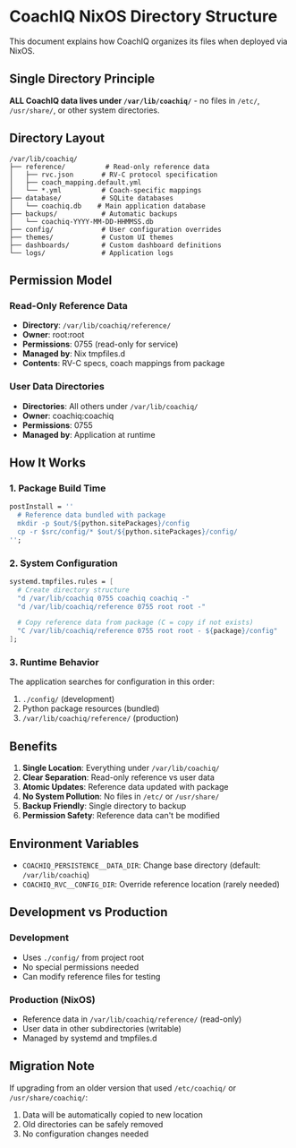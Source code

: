 # CoachIQ NixOS Directory Structure

This document explains how CoachIQ organizes its files when deployed via NixOS.

## Single Directory Principle

**ALL CoachIQ data lives under `/var/lib/coachiq/`** - no files in `/etc/`, `/usr/share/`, or other system directories.

## Directory Layout

```
/var/lib/coachiq/
├── reference/          # Read-only reference data
│   ├── rvc.json       # RV-C protocol specification
│   ├── coach_mapping.default.yml
│   └── *.yml          # Coach-specific mappings
├── database/          # SQLite databases
│   └── coachiq.db    # Main application database
├── backups/           # Automatic backups
│   └── coachiq-YYYY-MM-DD-HHMMSS.db
├── config/            # User configuration overrides
├── themes/            # Custom UI themes
├── dashboards/        # Custom dashboard definitions
└── logs/              # Application logs
```

## Permission Model

### Read-Only Reference Data
- **Directory**: `/var/lib/coachiq/reference/`
- **Owner**: root:root
- **Permissions**: 0755 (read-only for service)
- **Managed by**: Nix tmpfiles.d
- **Contents**: RV-C specs, coach mappings from package

### User Data Directories
- **Directories**: All others under `/var/lib/coachiq/`
- **Owner**: coachiq:coachiq
- **Permissions**: 0755
- **Managed by**: Application at runtime

## How It Works

### 1. Package Build Time
```nix
postInstall = ''
  # Reference data bundled with package
  mkdir -p $out/${python.sitePackages}/config
  cp -r $src/config/* $out/${python.sitePackages}/config/
'';
```

### 2. System Configuration
```nix
systemd.tmpfiles.rules = [
  # Create directory structure
  "d /var/lib/coachiq 0755 coachiq coachiq -"
  "d /var/lib/coachiq/reference 0755 root root -"

  # Copy reference data from package (C = copy if not exists)
  "C /var/lib/coachiq/reference 0755 root root - ${package}/config"
];
```

### 3. Runtime Behavior
The application searches for configuration in this order:
1. `./config/` (development)
2. Python package resources (bundled)
3. `/var/lib/coachiq/reference/` (production)

## Benefits

1. **Single Location**: Everything under `/var/lib/coachiq/`
2. **Clear Separation**: Read-only reference vs user data
3. **Atomic Updates**: Reference data updated with package
4. **No System Pollution**: No files in `/etc/` or `/usr/share/`
5. **Backup Friendly**: Single directory to backup
6. **Permission Safety**: Reference data can't be modified

## Environment Variables

- `COACHIQ_PERSISTENCE__DATA_DIR`: Change base directory (default: `/var/lib/coachiq`)
- `COACHIQ_RVC__CONFIG_DIR`: Override reference location (rarely needed)

## Development vs Production

### Development
- Uses `./config/` from project root
- No special permissions needed
- Can modify reference files for testing

### Production (NixOS)
- Reference data in `/var/lib/coachiq/reference/` (read-only)
- User data in other subdirectories (writable)
- Managed by systemd and tmpfiles.d

## Migration Note

If upgrading from an older version that used `/etc/coachiq/` or `/usr/share/coachiq/`:
1. Data will be automatically copied to new location
2. Old directories can be safely removed
3. No configuration changes needed
